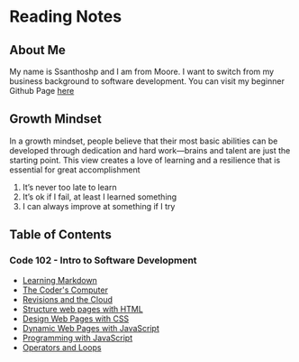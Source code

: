 # Reading Notes
## About Me
My name is Ssanthoshp and I am from Moore.  I want to switch from my business background to software development. You can visit my beginner Github Page [here](https://github.com/Ssanthoshp)

## Growth Mindset
In a growth mindset, people believe that their most basic abilities can be developed through dedication and hard work—brains and talent are just the starting point. This view creates a love of learning and a resilience that is essential for great accomplishment
1. It’s never too late to learn
2. It’s ok if I fail, at least I learned something
3. I can always improve at something if I try
## Table of Contents  

### Code 102 - Intro to Software Development

- [Learning Markdown](102/Class01.md)
- [The Coder's Computer](102/Class02.md)
- [Revisions and the Cloud](102/Class03.md)
- [Structure web pages with HTML](102/Class04.md)
- [Design Web Pages with CSS](102/Class05.md)
- [Dynamic Web Pages with JavaScript]()
- [Programming with JavaScript]()
- [Operators and Loops]()

